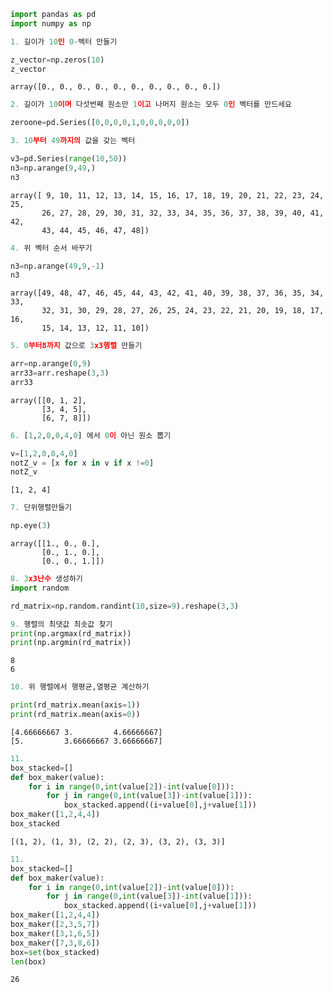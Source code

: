 ```python
import pandas as pd
import numpy as np
```


```python
1. 길이가 10인 0-벡터 만들기
```


```python
z_vector=np.zeros(10)
z_vector
```




    array([0., 0., 0., 0., 0., 0., 0., 0., 0., 0.])




```python
2. 길이가 10이며 다섯번째 원소만 1이고 나머지 원소는 모두 0인 벡터를 만드세요
```


```python
zeroone=pd.Series([0,0,0,0,1,0,0,0,0,0])
```


```python
3. 10부터 49까지의 값을 갖는 벡터
```


```python
v3=pd.Series(range(10,50))
n3=np.arange(9,49,)
n3
```




    array([ 9, 10, 11, 12, 13, 14, 15, 16, 17, 18, 19, 20, 21, 22, 23, 24, 25,
           26, 27, 28, 29, 30, 31, 32, 33, 34, 35, 36, 37, 38, 39, 40, 41, 42,
           43, 44, 45, 46, 47, 48])




```python
4. 위 벡터 순서 바꾸기
```


```python
n3=np.arange(49,9,-1)
n3
```




    array([49, 48, 47, 46, 45, 44, 43, 42, 41, 40, 39, 38, 37, 36, 35, 34, 33,
           32, 31, 30, 29, 28, 27, 26, 25, 24, 23, 22, 21, 20, 19, 18, 17, 16,
           15, 14, 13, 12, 11, 10])




```python
5. 0부터8까지 값으로 3x3행렬 만들기
```


```python
arr=np.arange(0,9)
arr33=arr.reshape(3,3)
arr33
```




    array([[0, 1, 2],
           [3, 4, 5],
           [6, 7, 8]])




```python
6. [1,2,0,0,4,0] 에서 0이 아닌 원소 뽑기
```


```python
v=[1,2,0,0,4,0]
notZ_v = [x for x in v if x !=0]
notZ_v 
```




    [1, 2, 4]




```python
7. 단위행렬만들기
```


```python
np.eye(3)
```




    array([[1., 0., 0.],
           [0., 1., 0.],
           [0., 0., 1.]])




```python
8. 3x3난수 생성하기 
import random
```


```python
rd_matrix=np.random.randint(10,size=9).reshape(3,3)
```


```python
9. 행렬의 최댓값 최솟값 찾기
print(np.argmax(rd_matrix))
print(np.argmin(rd_matrix))
```

    8
    6
    


```python
10. 위 행렬에서 행평균,열평균 계산하기
```


```python
print(rd_matrix.mean(axis=1))
print(rd_matrix.mean(axis=0))
```

    [4.66666667 3.         4.66666667]
    [5.         3.66666667 3.66666667]
    


```python
11.
box_stacked=[]
def box_maker(value):
    for i in range(0,int(value[2])-int(value[0])):
        for j in range(0,int(value[3])-int(value[1])):
            box_stacked.append((i+value[0],j+value[1]))
box_maker([1,2,4,4])
box_stacked
```




    [(1, 2), (1, 3), (2, 2), (2, 3), (3, 2), (3, 3)]




```python
11.
box_stacked=[]
def box_maker(value):
    for i in range(0,int(value[2])-int(value[0])):
        for j in range(0,int(value[3])-int(value[1])):
            box_stacked.append((i+value[0],j+value[1]))
box_maker([1,2,4,4])
box_maker([2,3,5,7])
box_maker([3,1,6,5])
box_maker([7,3,8,6])
box=set(box_stacked)
len(box)
```




    26




```python

```


```python

```


```python

```
